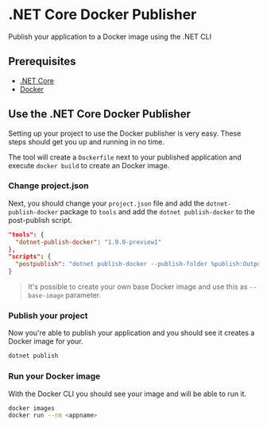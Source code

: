# .NET Core Docker Publisher
Publish your application to a Docker image using the .NET CLI

## Prerequisites

- [.NET Core](http://dot.net)
- [Docker](https://docker.io) 

## Use the .NET Core Docker Publisher
Setting up your project to use the Docker publisher is very easy. These steps should get you up and running in no time.

The tool will create a `Dockerfile` next to your published application and execute `docker build` to create an Docker image.

### Change project.json
Next, you should change your `project.json` file and add the `dotnet-publish-docker` package to `tools` and add the `dotnet publish-docker` to the post-publish script.

```json
"tools": {
  "dotnet-publish-docker": "1.0.0-preview1"
},
"scripts": {
  "postpublish": "dotnet publish-docker --publish-folder %publish:OutputPath%"
}
```

> It's possible to create your own base Docker image and use this as `--base-image` parameter.

### Publish your project
Now you're able to publish your application and you should see it creates a Docker image for your.  

```bash
dotnet publish
```

### Run your Docker image
With the Docker CLI you should see your image and will be able to run it.

```bash
docker images
docker run --rm <appname>
```